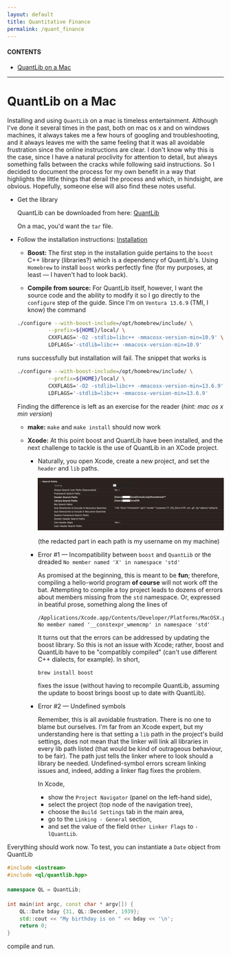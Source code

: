 ```yaml
---
layout: default
title: Quantitative Finance
permalink: /quant_finance
---
```


#### CONTENTS
- [QuantLib on a Mac](#quantlib-on-a-mac)

<hr>

# QuantLib on a Mac
Installing and using `QuantLib` on a mac is timeless entertainment. Although I've done it several times in the past, both on mac os x and on windows machines, it always takes me a few hours of googling and troubleshooting, and it always leaves me with the same feeling that it was all avoidable frustration since the online instructions are clear. I don't know why this is the case, since I have a natural proclivity for attention to detail, but always something falls between the cracks while following said instructions. So I decided to document the process for my own benefit in a way that highlights the little things that derail the process and which, in hindsight, are obvious. Hopefully, someone else will also find these notes useful.

- Get the library

  QuantLib can be downloaded from here: [QuantLib](https://github.com/lballabio/QuantLib/releases)

  On a mac, you'd want the `tar` file.

- Follow the installation instructions: [Installation](https://www.quantlib.org/install/macosx.shtml)

  - **Boost:** The first step in the installation guide pertains to the `boost` C++ library (libraries?) which is a dependency of QuantLib's. Using `Homebrew` to install `boost` works perfectly fine (for my purposes, at least &mdash; I haven't had to look back).

  - **Compile from source:** For QuantLib itself, however, I want the source code and the ability to modify it so I go directly to the `configure` step of the guide. Since I'm on `Ventura 13.6.9` (TMI, I know) the command

  ```zsh
  ./configure --with-boost-include=/opt/homebrew/include/ \
            --prefix=${HOME}/local/ \
            CXXFLAGS='-O2 -stdlib=libc++ -mmacosx-version-min=10.9' \
            LDFLAGS='-stdlib=libc++ -mmacosx-version-min=10.9'
  ```
  
  runs successfully but installation will fail. The snippet that works is

  ```zsh
  ./configure --with-boost-include=/opt/homebrew/include/ \
            --prefix=${HOME}/local/ \
            CXXFLAGS='-O2 -stdlib=libc++ -mmacosx-version-min=13.6.9' \
            LDFLAGS='-stdlib=libc++ -mmacosx-version-min=13.6.9'
  ```

  Finding the difference is left as an exercise for the reader (*hint: mac os x min version*)

  - **make:** `make` and `make install` should now work

  - **Xcode:** At this point boost and QuantLib have been installed, and the next challenge to tackle is the use of QuantLib in an XCode project.

    - Naturally, you open Xcode, create a new project, and set the `header` and `lib` paths.

      ![XCode search paths](assets/snips/xcode/xcode_search_paths.png)

      (the redacted part in each path is my username on my machine)

    - Error #1 &mdash; Incompatibility between `boost` and `QuantLib` or the dreaded `No member named 'X' in namespace 'std'`
      
      As promised at the beginning, this is meant to be **fun**; therefore, compiling a hello-world program **of course** will not work off the bat. Attempting to compile a toy project leads to dozens of errors about members missing from the `std` namespace. Or, expressed in beatiful prose, something along the lines of
      
      ```
      /Applications/Xcode.app/Contents/Developer/Platforms/MacOSX.platform/Developer/SDKs/MacOSX14.0.sdk/usr/include/c++/v1/__string/char_traits.h:286:17: No member named '__constexpr_wmemcmp' in namespace 'std'
      ```

      It turns out that the errors can be addressed by updating the boost library. So this is not an issue with Xcode; rather, boost and QuantLib have to be "compatibly compiled" (can't use different C++ dialects, for example). In short,

      ```zsh
      brew install boost
      ```

      fixes the issue (without having to recompile QuantLib, assuming the update to boost brings boost up to date with QuantLib).

    - Error #2 &mdash; Undefined symbols

      Remember, this is all avoidable frustration. There is no one to blame but ourselves. I'm far from an Xcode expert, but my understanding here is that setting a `lib` path in the project's build settings, does not mean that the linker will link all libraries in every lib path listed (that would be kind of outrageous behaviour, to be fair). The path just tells the linker where to look should a library be needed. Undefined-symbol errors scream linking issues and, indeed, adding a linker flag fixes the problem.

      In Xcode, 
        - show the `Project Navigator` (panel on the left-hand side),
        - select the project (top node of the navigation tree),
        - choose the `Build Settings` tab in the main area,
        - go to the `Linking - General` section,
        - and set the value of the field `Other Linker Flags` to `-lQuantLib`.

  
Everything should work now. To test, you can instantiate a `Date` object from QuantLib

```c++
#include <iostream>
#include <ql/quantlib.hpp>

namespace QL = QuantLib;

int main(int argc, const char * argv[]) {
    QL::Date bday {31, QL::December, 1939};
    std::cout << "My birthday is on " << bday << '\n';
    return 0;
}
```

compile and run.
